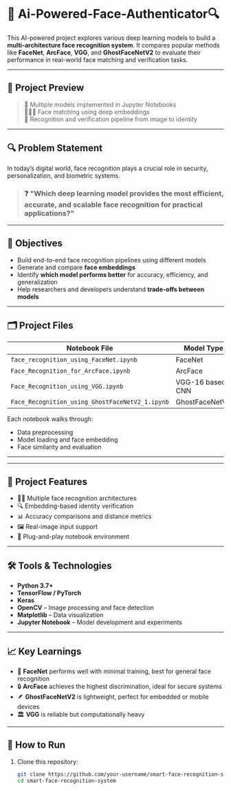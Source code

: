 # 🧠 Ai-Powered-Face-Authenticator🔍

This AI-powered project explores various deep learning models to build a **multi-architecture face recognition system**. It compares popular methods like **FaceNet**, **ArcFace**, **VGG**, and **GhostFaceNetV2** to evaluate their performance in real-world face matching and verification tasks.

---

## 📸 Project Preview

> 🧪 Multiple models implemented in Jupyter Notebooks  
> 🧑‍🤝‍🧑 Face matching using deep embeddings  
> 🔁 Recognition and verification pipeline from image to identity  

---

## 🔍 Problem Statement

In today’s digital world, face recognition plays a crucial role in security, personalization, and biometric systems.

> ### ❓ "Which deep learning model provides the most efficient, accurate, and scalable face recognition for practical applications?"

---

## 🎯 Objectives

- Build end-to-end face recognition pipelines using different models
- Generate and compare **face embeddings**
- Identify **which model performs better** for accuracy, efficiency, and generalization
- Help researchers and developers understand **trade-offs between models**

---

## 🗂️ Project Files

| Notebook File | Model Type |
|---------------|------------|
| `face_recognition_using_FaceNet.ipynb` | FaceNet |
| `Face_Recognition_for_ArcFace.ipynb` | ArcFace |
| `Face_Recognition_using_VGG.ipynb` | VGG-16 based CNN |
| `Face_Recognition_using_GhostFaceNetV2_1.ipynb` | GhostFaceNetV2 |

Each notebook walks through:
- Data preprocessing
- Model loading and face embedding
- Face similarity and evaluation

---
---

## 🧭 Project Features

- 🧑‍🎓 Multiple face recognition architectures
- 🔍 Embedding-based identity verification
- 📊 Accuracy comparisons and distance metrics
- 🖼️ Real-image input support
- 🧪 Plug-and-play notebook environment
  
---
## 🛠 Tools & Technologies

- **Python 3.7+**
- **TensorFlow / PyTorch**
- **Keras**
- **OpenCV** – Image processing and face detection
- **Matplotlib** – Data visualization
- **Jupyter Notebook** – Model development and experiments

---

## 📈 Key Learnings

- 🧠 **FaceNet** performs well with minimal training, best for general face recognition
- 🔒 **ArcFace** achieves the highest discrimination, ideal for secure systems
- 🪶 **GhostFaceNetV2** is lightweight, perfect for embedded or mobile devices
- 🏛️ **VGG** is reliable but computationally heavy

---

## 🚀 How to Run

1. Clone this repository:
   ```bash
   git clone https://github.com/your-username/smart-face-recognition-system.git
   cd smart-face-recognition-system
